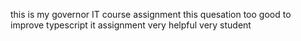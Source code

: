 this is my governor IT course assignment this quesation too good to improve typescript it assignment very helpful very student
